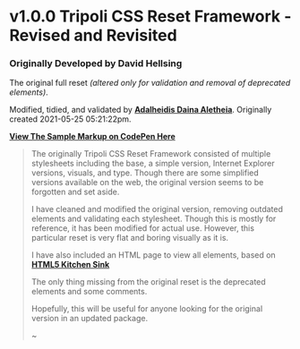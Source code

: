 # v1.0.0 Tripoli CSS Reset Framework - Revised and Revisited
### Originally Developed by David Hellsing
The original full reset *(altered only for validation and removal of deprecated elements)*.

Modified, tidied, and validated by [**Adalheidis Daina Aletheia**](https://github.com/AdalheidisDainaAletheia). Originally created 2021-05-25 05:21:22pm.

[**View The Sample Markup on CodePen Here**](https://codepen.io/AdalheidisDainaAletheia/full/YzvzRxO)

> The originally Tripoli CSS Reset Framework consisted of multiple stylesheets including the base, a simple version, Internet Explorer versions, visuals, and type. Though there are some simplified versions available on the web, the original version seems to be forgotten and set aside.
> 
> I have cleaned and modified the original version, removing outdated elements and validating each stylesheet. Though this is mostly for reference, it has been modified for actual use. However, this particular reset is very flat and boring visually as it is.
> 
> I have also included an HTML page to view all elements, based on [**HTML5 Kitchen Sink**](https://github.com/dbox/html5-kitchen-sink)
> 
> The only thing missing from the original reset is the deprecated elements and some comments.
> 
> Hopefully, this will be useful for anyone looking for the original version in an updated package.
> 
> ~
